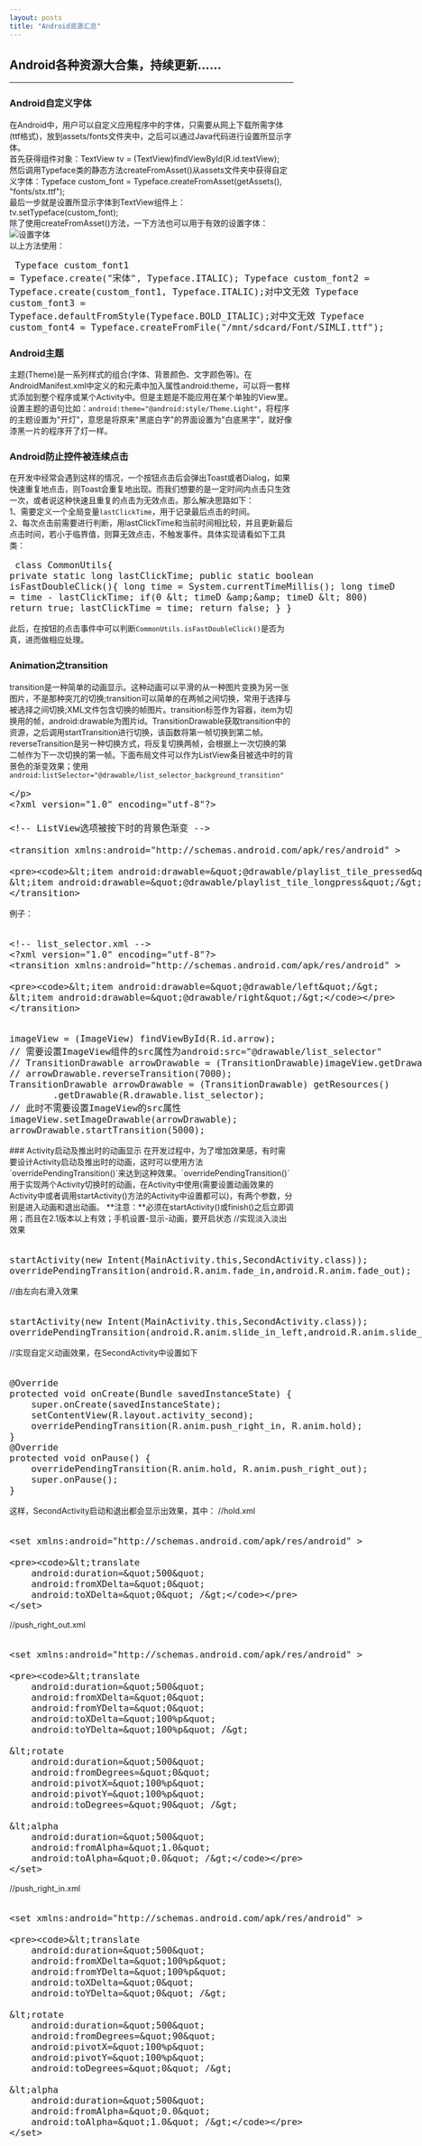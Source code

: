 ```yaml
---
layout: posts
title: "Android资源汇总"
---    
```

## Android各种资源大合集，持续更新……
-------------------------------------------  
### Android自定义字体
在Android中，用户可以自定义应用程序中的字体，只需要从网上下载所需字体(ttf格式)，放到assets/fonts文件夹中，之后可以通过Java代码进行设置所显示字体。     
首先获得组件对象：TextView tv = (TextView)findViewById(R.id.textView);      
然后调用Typeface类的静态方法createFromAsset()从assets文件夹中获得自定义字体：Typeface custom_font = Typeface.createFromAsset(getAssets(), "fonts/stx.ttf");     
最后一步就是设置所显示字体到TextView组件上：tv.setTypeface(custom_font);     
除了使用createFromAsset()方法，一下方法也可以用于有效的设置字体：    
![设置字体](/images/android/setfont.jpg)     
以上方法使用：     
<font size=4px>
<xmp class="prettyprint linenums">
Typeface custom_font1 = Typeface.create("宋体", Typeface.ITALIC);
Typeface custom_font2 = Typeface.create(custom_font1, Typeface.ITALIC);对中文无效
Typeface custom_font3 = Typeface.defaultFromStyle(Typeface.BOLD_ITALIC);对中文无效
Typeface custom_font4 = Typeface.createFromFile("/mnt/sdcard/Font/SIMLI.ttf");
</xmp>
</font>
### Android主题
主题(Theme)是一系列样式的组合(字体、背景颜色、文字颜色等)。在AndroidManifest.xml中定义的<application>和<activity>元素中加入属性android:theme，可以将一套样式添加到整个程序或某个Activity中。但是主题是不能应用在某个单独的View里。设置主题的语句比如：`android:theme="@android:style/Theme.Light"`，将程序的主题设置为"开灯"，意思是将原来"黑底白字"的界面设置为"白底黑字"，就好像漆黑一片的程序开了灯一样。     
### Android防止控件被连续点击
在开发中经常会遇到这样的情况，一个按钮点击后会弹出Toast或者Dialog，如果快速重复地点击，则Toast会重复地出现。而我们想要的是一定时间内点击只生效一次，或者说这种快速且重复的点击为无效点击。那么解决思路如下：     
1、需要定义一个全局变量`lastClickTime`，用于记录最后点击的时间。     
2、每次点击前需要进行判断，用lastClickTime和当前时间相比较，并且更新最后点击时间，若小于临界值，则算无效点击，不触发事件。具体实现请看如下工具类：     
<font size=4px>
<xmp class="prettyprint linenums">
class CommonUtils{
	private static long lastClickTime;
	public static boolean isFastDoubleClick(){
		long time = System.currentTimeMillis();
		long timeD = time - lastClickTime;
		if(0 < timeD && timeD < 800)
			return true;
		lastClickTime = time;
		return false;
	}
}
</xmp>
</font>
此后，在按钮的点击事件中可以判断`CommonUtils.isFastDoubleClick()`是否为真，进而做相应处理。     
### Animation之transition
transition是一种简单的动画显示。这种动画可以平滑的从一种图片变换为另一张图片，不是那种突兀的切换;transition可以简单的在两帧之间切换，常用于选择与被选择之间切换;XML文件包含切换的帧图片。transition标签作为容器，item为切换用的帧，android:drawable为图片id。TransitionDrawable获取transition中的资源，之后调用startTransition进行切换，该函数将第一帧切换到第二帧。reverseTransition是另一种切换方式，将反复切换两帧，会根据上一次切换的第二帧作为下一次切换的第一帧。下面布局文件可以作为ListView条目被选中时的背景色的渐变效果；使用`android:listSelector="@drawable/list_selector_background_transition"`      
<font size=4px>
<xmp class="prettyprint linenums">
<?xml version="1.0" encoding="utf-8"?>
<!-- ListView选项被按下时的背景色渐变 -->
<transition xmlns:android="http://schemas.android.com/apk/res/android" >

    <item android:drawable="@drawable/playlist_tile_pressed"/>
    <item android:drawable="@drawable/playlist_tile_longpress"/>

</transition>
</xmp>
</font>
例子：
<font size=4px>
<xmp class="prettyprint linenums">
<!-- list_selector.xml -->
<?xml version="1.0" encoding="utf-8"?>
<transition xmlns:android="http://schemas.android.com/apk/res/android" >

    <item android:drawable="@drawable/left"/>
    <item android:drawable="@drawable/right"/>

</transition>
</xmp>
</font>
<font size=4px>
<xmp class="prettyprint linenums">
imageView = (ImageView) findViewById(R.id.arrow);
// 需要设置ImageView组件的src属性为android:src="@drawable/list_selector"
// TransitionDrawable arrowDrawable = (TransitionDrawable)imageView.getDrawable();
// arrowDrawable.reverseTransition(7000);
TransitionDrawable arrowDrawable = (TransitionDrawable) getResources()
		.getDrawable(R.drawable.list_selector);
// 此时不需要设置ImageView的src属性
imageView.setImageDrawable(arrowDrawable);
arrowDrawable.startTransition(5000);
</xmp>
</font>
### Activity启动及推出时的动画显示
在开发过程中，为了增加效果感，有时需要设计Activity启动及推出时的动画，这时可以使用方法`overridePendingTransition()`来达到这种效果。`overridePendingTransition()`用于实现两个Activity切换时的动画，在Activity中使用(需要设置动画效果的Activity中或者调用startActivity()方法的Activity中设置都可以)，有两个参数，分别是进入动画和退出动画。     
**注意：**必须在startActivity()或finish()之后立即调用；而且在2.1版本以上有效；手机设置-显示-动画，要开启状态     
//实现淡入淡出效果
<font size=4px>
<xmp class="prettyprint linenums">
startActivity(new Intent(MainActivity.this,SecondActivity.class));
overridePendingTransition(android.R.anim.fade_in,android.R.anim.fade_out);
</xmp>
</font>
//由左向右滑入效果
<font size=4px>
<xmp class="prettyprint linenums">
startActivity(new Intent(MainActivity.this,SecondActivity.class));
overridePendingTransition(android.R.anim.slide_in_left,android.R.anim.slide_out_right);
</xmp>
</font>
//实现自定义动画效果，在SecondActivity中设置如下
<font size=4px>
<xmp class="prettyprint linenums">
@Override
protected void onCreate(Bundle savedInstanceState) {
	super.onCreate(savedInstanceState);
	setContentView(R.layout.activity_second);
	overridePendingTransition(R.anim.push_right_in, R.anim.hold);
}
@Override
protected void onPause() {
	overridePendingTransition(R.anim.hold, R.anim.push_right_out);
	super.onPause();
}
</xmp>
</font>
这样，SecondActivity启动和退出都会显示出效果，其中：
//hold.xml
<font size=4px>
<xmp class="prettyprint linenums">
<set xmlns:android="http://schemas.android.com/apk/res/android" >

    <translate
        android:duration="500"
        android:fromXDelta="0"
        android:toXDelta="0" />

</set>
</xmp>
</font>
//push_right_out.xml
<font size=4px>
<xmp class="prettyprint linenums">
<set xmlns:android="http://schemas.android.com/apk/res/android" >

    <translate
        android:duration="500"
        android:fromXDelta="0"
        android:fromYDelta="0"
        android:toXDelta="100%p"
        android:toYDelta="100%p" />

    <rotate
        android:duration="500"
        android:fromDegrees="0"
        android:pivotX="100%p"
        android:pivotY="100%p"
        android:toDegrees="90" />

    <alpha
        android:duration="500"
        android:fromAlpha="1.0"
        android:toAlpha="0.0" />

</set>
</xmp>
</font>
//push_right_in.xml
<font size=4px>
<xmp class="prettyprint linenums">
<set xmlns:android="http://schemas.android.com/apk/res/android" >

    <translate
        android:duration="500"
        android:fromXDelta="100%p"
        android:fromYDelta="100%p"
        android:toXDelta="0"
        android:toYDelta="0" />

    <rotate
        android:duration="500"
        android:fromDegrees="90"
        android:pivotX="100%p"
        android:pivotY="100%p"
        android:toDegrees="0" />

    <alpha
        android:duration="500"
        android:fromAlpha="0.0"
        android:toAlpha="1.0" />

</set>
</xmp>
</font>